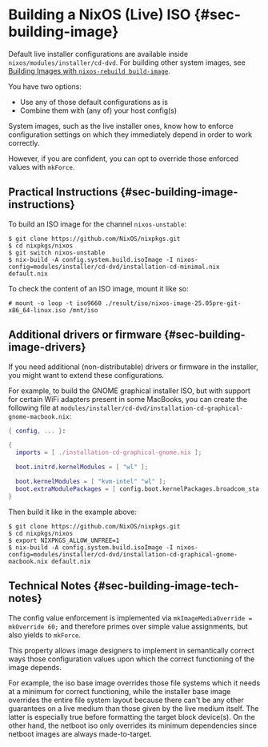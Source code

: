 # Building a NixOS (Live) ISO {#sec-building-image}

Default live installer configurations are available inside `nixos/modules/installer/cd-dvd`.
For building other system images, see [Building Images with `nixos-rebuild build-image`](#sec-image-nixos-rebuild-build-image).

You have two options:

- Use any of those default configurations as is
- Combine them with (any of) your host config(s)

System images, such as the live installer ones, know how to enforce configuration settings
on which they immediately depend in order to work correctly.

However, if you are confident, you can opt to override those
enforced values with `mkForce`.

## Practical Instructions {#sec-building-image-instructions}

To build an ISO image for the channel `nixos-unstable`:

```ShellSession
$ git clone https://github.com/NixOS/nixpkgs.git
$ cd nixpkgs/nixos
$ git switch nixos-unstable
$ nix-build -A config.system.build.isoImage -I nixos-config=modules/installer/cd-dvd/installation-cd-minimal.nix default.nix
```

To check the content of an ISO image, mount it like so:

```ShellSession
# mount -o loop -t iso9660 ./result/iso/nixos-image-25.05pre-git-x86_64-linux.iso /mnt/iso
```

## Additional drivers or firmware {#sec-building-image-drivers}

If you need additional (non-distributable) drivers or firmware in the
installer, you might want to extend these configurations.

For example, to build the GNOME graphical installer ISO, but with support for
certain WiFi adapters present in some MacBooks, you can create the following
file at `modules/installer/cd-dvd/installation-cd-graphical-gnome-macbook.nix`:

```nix
{ config, ... }:

{
  imports = [ ./installation-cd-graphical-gnome.nix ];

  boot.initrd.kernelModules = [ "wl" ];

  boot.kernelModules = [ "kvm-intel" "wl" ];
  boot.extraModulePackages = [ config.boot.kernelPackages.broadcom_sta ];
}
```

Then build it like in the example above:

```ShellSession
$ git clone https://github.com/NixOS/nixpkgs.git
$ cd nixpkgs/nixos
$ export NIXPKGS_ALLOW_UNFREE=1
$ nix-build -A config.system.build.isoImage -I nixos-config=modules/installer/cd-dvd/installation-cd-graphical-gnome-macbook.nix default.nix
```

## Technical Notes {#sec-building-image-tech-notes}

The config value enforcement is implemented via `mkImageMediaOverride = mkOverride 60;`
and therefore primes over simple value assignments, but also yields to `mkForce`.

This property allows image designers to implement in semantically correct ways those
configuration values upon which the correct functioning of the image depends.

For example, the iso base image overrides those file systems which it needs at a minimum
for correct functioning, while the installer base image overrides the entire file system
layout because there can't be any other guarantees on a live medium than those given
by the live medium itself. The latter is especially true before formatting the target
block device(s). On the other hand, the netboot iso only overrides its minimum dependencies
since netboot images are always made-to-target.
